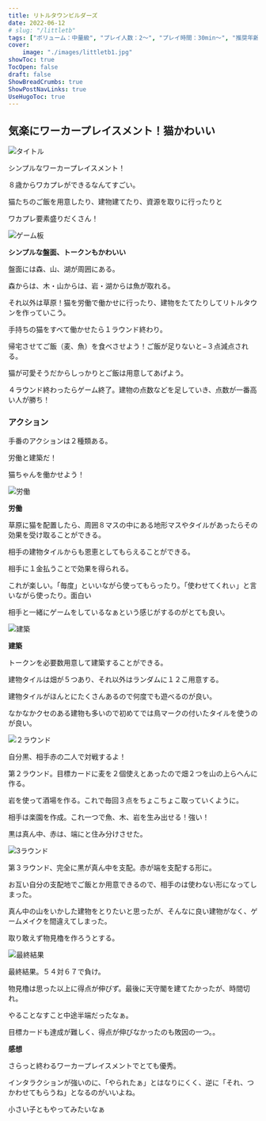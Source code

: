 ```yaml
---
title: リトルタウンビルダーズ
date: 2022-06-12
# slug: "/littletb"
tags: ["ボリューム：中量級", "プレイ人数：2〜", "プレイ時間：30min〜", "推奨年齢：8〜", "ゲームシステム：ワーカープレイスメント", "作者：Shun&AYA", "版権元：studio GG", "版権元：Arclight"]
cover:
    image: "./images/littletb1.jpg"
showToc: true
TocOpen: false
draft: false
ShowBreadCrumbs: true
ShowPostNavLinks: true
UseHugoToc: true
---
```


## 気楽にワーカープレイスメント！猫かわいい 

![タイトル](./images/littletb1.jpg)

シンプルなワーカープレイスメント！

８歳からワカプレができるなんてすごい。

猫たちのご飯を用意したり、建物建てたり、資源を取りに行ったりと

ワカプレ要素盛りだくさん！

![ゲーム板](./images/littletb2.jpg)

**シンプルな盤面、トークンもかわいい**

盤面には森、山、湖が周囲にある。

森からは、木・山からは、岩・湖からは魚が取れる。

それ以外は草原！猫を労働で働かせに行ったり、建物をたてたりしてリトルタウンを作っていこう。

手持ちの猫をすべて働かせたら１ラウンド終わり。

帰宅させてご飯（麦、魚）を食べさせよう！ご飯が足りないと−３点減点される。

猫が可愛そうだからしっかりとご飯は用意してあげよう。

４ラウンド終わったらゲーム終了。建物の点数などを足していき、点数が一番高い人が勝ち！

### アクション

手番のアクションは２種類ある。

労働と建築だ！

猫ちゃんを働かせよう！

![労働](./images/littletb3.jpg)

**労働**

草原に猫を配置したら、周囲８マスの中にある地形マスやタイルがあったらその効果を受け取ることができる。

相手の建物タイルからも恩恵としてもらえることができる。

相手に１金払うことで効果を得られる。

これが楽しい。「毎度」といいながら使ってもらったり。「使わせてくれぃ」と言いながら使ったり。面白い

相手と一緒にゲームをしているなぁという感じがするのがとても良い。

![建築](./images/littletb4.jpg)

**建築**

トークンを必要数用意して建築することができる。

建物タイルは畑が５つあり、それ以外はランダムに１２こ用意する。

建物タイルがほんとにたくさんあるので何度でも遊べるのが良い。

なかなかクセのある建物も多いので初めてでは鳥マークの付いたタイルを使うのが良い。


![２ラウンド](./images/littletb5.jpg)

自分黒、相手赤の二人で対戦するよ！

第２ラウンド。目標カードに麦を２個使えとあったので畑２つを山の上らへんに作る。

岩を使って酒場を作る。これで毎回３点をちょこちょこ取っていくように。

相手は楽園を作成。これ一つで魚、木、岩を生み出せる！強い！

黒は真ん中、赤は、端にと住み分けさせた。

![3ラウンド](./images/littletb6.jpg)

第３ラウンド、完全に黒が真ん中を支配。赤が端を支配する形に。

お互い自分の支配地でご飯とか用意できるので、相手のは使わない形になってしまった。

真ん中の山をいかした建物をとりたいと思ったが、そんなに良い建物がなく、ゲームメイクを間違えてしまった。

取り敢えず物見櫓を作ろうとする。

![最終結果](./images/littletb7.jpg)

最終結果。５４対６７で負け。

物見櫓は思った以上に得点が伸びず。最後に天守閣を建てたかったが、時間切れ。

やることなすこと中途半端だったなぁ。

目標カードも達成が難しく、得点が伸びなかったのも敗因の一つ。。

**感想**

さらっと終わるワーカープレイスメントでとても優秀。

インタラクションが強いのに、「やられたぁ」とはなりにくく、逆に「それ、つかわせてもらうね」となるのがいいよね。

小さい子ともやってみたいなぁ



